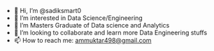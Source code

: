- 👋 Hi, I’m @sadiksmart0 
- 👀 I’m interested in Data Science/Engineering
- 🌱 I’m Masters Graduate of Data science and Analytics  
- 💞️ I’m looking to collaborate and learn more Data Engineering stuffs
- 📫 How to reach me: ammuktar498@gmail.com

<!---
sadiksmart0/sadiksmart0 is a ✨ special ✨ repository because its `README.md` (this file) appears on your GitHub profile.
You can click the Preview link to take a look at your changes.
--->
